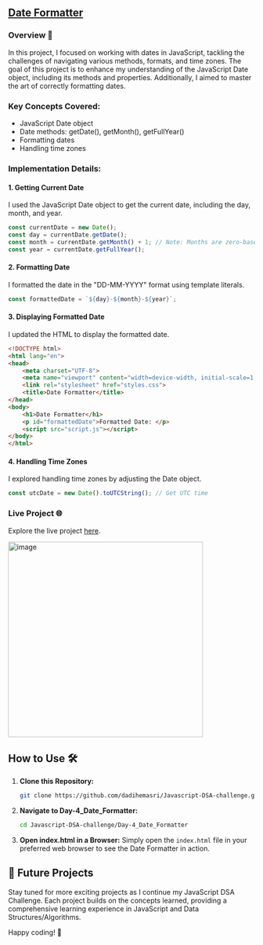 
##  [Date Formatter](https://github.com/dadihemasri/Javascript-DSA-challenge/tree/main/Date%20Formatter)

### Overview 📜

In this project, I focused on working with dates in JavaScript, tackling the challenges of navigating various methods, formats, and time zones. The goal of this project is to enhance my understanding of the JavaScript Date object, including its methods and properties. Additionally, I aimed to master the art of correctly formatting dates.

### Key Concepts Covered:
- JavaScript Date object
- Date methods: getDate(), getMonth(), getFullYear()
- Formatting dates
- Handling time zones

### Implementation Details:

#### 1. Getting Current Date
I used the JavaScript Date object to get the current date, including the day, month, and year.

```javascript
const currentDate = new Date();
const day = currentDate.getDate();
const month = currentDate.getMonth() + 1; // Note: Months are zero-based
const year = currentDate.getFullYear();
```

#### 2. Formatting Date
I formatted the date in the "DD-MM-YYYY" format using template literals.

```javascript
const formattedDate = `${day}-${month}-${year}`;
```

#### 3. Displaying Formatted Date
I updated the HTML to display the formatted date.

```html
<!DOCTYPE html>
<html lang="en">
<head>
    <meta charset="UTF-8">
    <meta name="viewport" content="width=device-width, initial-scale=1.0">
    <link rel="stylesheet" href="styles.css">
    <title>Date Formatter</title>
</head>
<body>
    <h1>Date Formatter</h1>
    <p id="formattedDate">Formatted Date: </p>
    <script src="script.js"></script>
</body>
</html>
```

#### 4. Handling Time Zones
I explored handling time zones by adjusting the Date object.

```javascript
const utcDate = new Date().toUTCString(); // Get UTC time
```

### Live Project 🌐

Explore the live project [here](https://dadihemasri.github.io/Date-Formatter/).

<!-- Add screenshots here -->
<img width="398" alt="image" src="https://github.com/dadihemasri/Date-Formatter/assets/85781102/bb1a3c72-9858-48af-bc4a-ee40ac5633c5">


## How to Use 🛠️

1. **Clone this Repository:**
   ```bash
   git clone https://github.com/dadihemasri/Javascript-DSA-challenge.git
   ```

2. **Navigate to Day-4_Date_Formatter:**
   ```bash
   cd Javascript-DSA-challenge/Day-4_Date_Formatter
   ```

3. **Open index.html in a Browser:**
   Simply open the `index.html` file in your preferred web browser to see the Date Formatter in action.

## 🚧 Future Projects
Stay tuned for more exciting projects as I continue my JavaScript DSA Challenge. Each project builds on the concepts learned, providing a comprehensive learning experience in JavaScript and Data Structures/Algorithms.

Happy coding! 🚀
